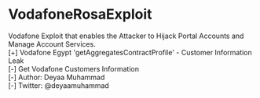 # VodafoneRosaExploit

Vodafone Exploit that enables the Attacker to Hijack Portal Accounts and Manage Account Services.\
[+] Vodafone Egypt 'getAggregatesContractProfile' - Customer Information Leak\
[-] Get Vodafone Customers Information\
[-] Author: Deyaa Muhammad\
[-] Twitter: @deyaamuhammad
